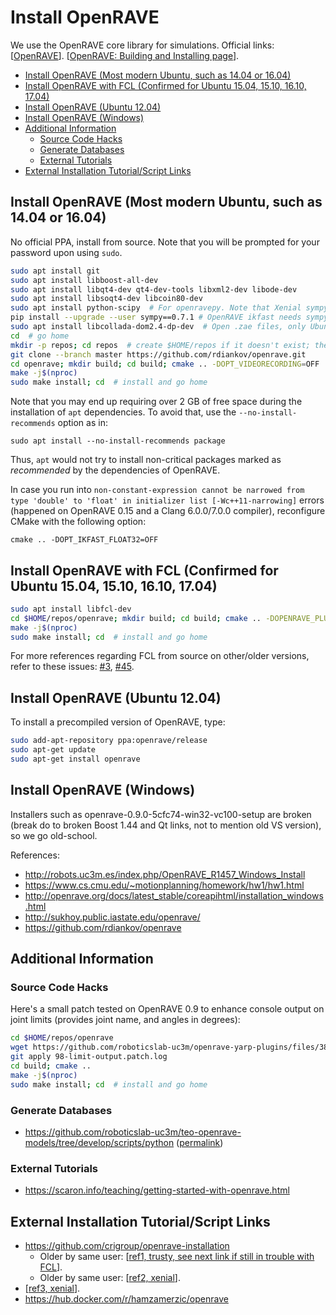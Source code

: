 # Install OpenRAVE

We use the OpenRAVE core library for simulations. Official links: [[OpenRAVE](http://openrave.org/)]. [[OpenRAVE: Building and Installing page](http://openrave.org/docs/latest_stable/coreapihtml/installation.html)].

* [Install OpenRAVE (Most modern Ubuntu, such as 14.04 or 16.04)](#install-openrave-most-modern-ubuntu-such-as-1404-or-1604)
* [Install OpenRAVE with FCL (Confirmed for Ubuntu 15.04, 15.10, 16.10, 17.04)](#install-openrave-with-fcl-confirmed-for-ubuntu-1504-1510-1610-1704)
* [Install OpenRAVE (Ubuntu 12.04)](#install-openrave-ubuntu-1204)
* [Install OpenRAVE (Windows)](#install-openrave-windows)
* [Additional Information](#additional-information)
    * [Source Code Hacks](#source-code-hacks)
    * [Generate Databases](#generate-databases)
    * [External Tutorials](#external-tutorials)
* [External Installation Tutorial/Script Links](#external-installation-tutorialscript-links)

## Install OpenRAVE (Most modern Ubuntu, such as 14.04 or 16.04)

No official PPA, install from source. Note that you will be prompted for your password upon using `sudo`.

```bash
sudo apt install git
sudo apt install libboost-all-dev
sudo apt install libqt4-dev qt4-dev-tools libxml2-dev libode-dev
sudo apt install libsoqt4-dev libcoin80-dev
sudo apt install python-scipy  # For openravepy. Note that Xenial sympy is 0.7.6, see next line
pip install --upgrade --user sympy==0.7.1 # OpenRAVE ikfast needs sympy 0.7.1, https://github.com/rdiankov/openrave/pull/407
sudo apt install libcollada-dom2.4-dp-dev  # Open .zae files, only Ubuntu 16.04
cd  # go home
mkdir -p repos; cd repos  # create $HOME/repos if it doesn't exist; then, enter it
git clone --branch master https://github.com/rdiankov/openrave.git
cd openrave; mkdir build; cd build; cmake .. -DOPT_VIDEORECORDING=OFF  # Avoids AV errors
make -j$(nproc)
sudo make install; cd  # install and go home
```

Note that you may end up requiring over 2 GB of free space during the installation of `apt` dependencies. To avoid that, use the `--no-install-recommends` option as in:

`sudo apt install --no-install-recommends package`

Thus, `apt` would not try to install non-critical packages marked as *recommended* by the dependencies of OpenRAVE.

In case you run into `non-constant-expression cannot be narrowed from type 'double' to 'float' in initializer list [-Wc++11-narrowing]` errors (happened on OpenRAVE 0.15 and a Clang 6.0.0/7.0.0 compiler), reconfigure CMake with the following option:

`cmake .. -DOPT_IKFAST_FLOAT32=OFF`

## Install OpenRAVE with FCL (Confirmed for Ubuntu 15.04, 15.10, 16.10, 17.04)

```bash
sudo apt install libfcl-dev
cd $HOME/repos/openrave; mkdir build; cd build; cmake .. -DOPENRAVE_PLUGIN_FCLRAVE=ON
make -j$(nproc)
sudo make install; cd  # install and go home
```
For more references regarding FCL from source on other/older versions, refer to these issues: [#3](https://github.com/roboticslab-uc3m/installation-guides/issues/3), [#45](https://github.com/roboticslab-uc3m/installation-guides/issues/45).

## Install OpenRAVE (Ubuntu 12.04)

To install a precompiled version of OpenRAVE, type:

```bash
sudo add-apt-repository ppa:openrave/release
sudo apt-get update
sudo apt-get install openrave
```

## Install OpenRAVE (Windows)

Installers such as openrave-0.9.0-5cfc74-win32-vc100-setup are broken (break do to broken Boost 1.44 and Qt links, not to mention old VS version), so we go old-school.

References:
- http://robots.uc3m.es/index.php/OpenRAVE_R1457_Windows_Install
- https://www.cs.cmu.edu/~motionplanning/homework/hw1/hw1.html
- http://openrave.org/docs/latest_stable/coreapihtml/installation_windows.html
- http://sukhoy.public.iastate.edu/openrave/
- https://github.com/rdiankov/openrave

## Additional Information

### Source Code Hacks

Here's a small patch tested on OpenRAVE 0.9 to enhance console output on joint limits (provides joint name, and angles in degrees):
```bash
cd $HOME/repos/openrave
wget https://github.com/roboticslab-uc3m/openrave-yarp-plugins/files/3896779/98-limit-output.patch.log
git apply 98-limit-output.patch.log
cd build; cmake ..
make -j$(nproc)
sudo make install; cd  # install and go home
```

### Generate Databases

- https://github.com/roboticslab-uc3m/teo-openrave-models/tree/develop/scripts/python ([permalink](https://github.com/roboticslab-uc3m/teo-openrave-models/tree/0efd49e662495f8ca329ac0089fc37243ab7519c/scripts/python))

### External Tutorials
- https://scaron.info/teaching/getting-started-with-openrave.html

## External Installation Tutorial/Script Links
- https://github.com/crigroup/openrave-installation
   - Older by same user: [[ref1, trusty, see next link if still in trouble with FCL](http://fsuarez6.github.io/blog/openrave-trusty/)].
   - Older by same user: [[ref2, xenial](http://fsuarez6.github.io/blog/workstation-setup-xenial/)].
- [[ref3, xenial](http://www.aizac.info/installing-openrave0-9-on-ubuntu-trusty-14-04-64bit/)].
- https://hub.docker.com/r/hamzamerzic/openrave

